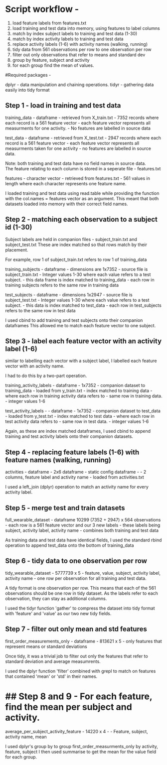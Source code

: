 
# Script workflow -

1. load feature labels from features.txt
2. load training and test data into memory, using features to label columns
3. match by index subject labels to training and test data (1-30)
4. match by index activity labels to training and test data
5. replace activity labels (1-6) with activity names (walking, running)
6. tidy data from 561 observations per row to one observation per row
7. filter out only observations that refer to means and standard dev
8. group by feature, subject and activity
9. for each group find the mean of values. 

#Required packages - 

dplyr - data manipulation and chaining operations. 
tidyr - gathering data easily into tidy format 

## Step 1 - load in training and test data 

training_data - dataframe - retrieved from X_train.txt 
                          - 7352 records where each record is a 561 feature vector
                          - each feature vector represents all measurments for one activity. 
                          - No features are labelled in source data

test_data - dataframe - retrieved from X_test.txt
                      - 2947 records where each record is a 561 feature vector
                      - each feature vector represents all measurments taken for one activity
                      - no features are labelled in source data.
                      

Note: both training and test data have no field names in source data.  
      The feature relating to each column is stored in a seperate file - features.txt 
    

features - character vector - retrieved from features.txt
                            - 561 values in length where each character represents one feature name. 
                            
                            
I loaded training and test data using read.table 
while providing the function with the col.names = features vector as an argument.
This meant that both datasets loaded into memory with their correct field names. 

## Step 2 - matching each observation to a subject id (1-30)

Subject labels are held in companion files - subject_train.txt and subject_test.txt
These are index matched so that rows match by their placement.

For example, row 1 of subject_train.txt refers to row 1 of training_data

training_subjects - dataframe - dimensions are 1x7352 
                              - source file is subject_train.txt
                              - Integer values 1-30 where each value refers to a test subject. 
                              - this data frame is index matched to training_data
                              - each row in training subjects refers to the same row in training data
                                 
test_subjects - dataframe - dimensions 1x2947
                          - source file is subject_test.txt
                          - Integer values 1-30 where each value refers to a test subject. 
                          - this data is index matched to test_data
                          - each row in test_subjects refers to the same row in test data
                            
        
I used cbind to add training and test subjects onto their companion dataframes
This allowed me to match each feature vector to one subject. 

## Step 3 - label each feature vector with an activity label (1-6)

similar to labelling each vector with a subject label, 
I labelled each feature vector with an activity name. 

I had to do this by a two-part operation. 

training_activity_labels - dataframe - 1x7352 - companion dataset to training_data
                                              - loaded from y_train.txt
                                              - index matched to training data
                                              - where each row in training activity data refers to
                                              - same row in training data. 
                                              - integer values 1-6

test_activity_labels - - dataframe - 1x7352 - companion dataset to test_data
                                              - loaded from y_test.txt
                                              - index matched to test data
                                              - where each row in test activity data refers to
                                              - same row in test data. 
                                              - integer values 1-6

Again, as these are index matched dataframes, I used cbind to append
training and test activity labels onto their companion datasets.

## Step 4 - replacing feature labels (1-6) with feature names (walking, running)

activities - dataframe - 2x6 dataframe - static config dataframe -
                                       - 2 columns, feature label and activity name 
                                       - loaded from activities.txt

I used a left_join (dplyr) operation to match an activity name for every activity label. 

## Step 5 - merge test and train datasets

full_wearable_dataset - dataframe 10299 (7352 + 2947) x 564 observations   
                      - each row is a 561 feature vector and our 3 new labels 
                      - these labels being subject, activity label, activity name 
                      - combines both training and test data

As training data and test data have identical fields, 
I used the standard rbind operation to append test_data onto the bottom of training_data

## Step 6 - tidy data to one observation per row

tidy_wearable_dataset - 5777739 x 5
                      - feature, value, subject, activity label, activity name 
                      - one row per observation for all training and test data. 

A tidy format is one observation per row. 
This means that each of the 561 observations should be one row in tidy dataset.
As the labels refer to each observation, they can stay as additional columns.

I used the tidyr function 'gather' to compress the dataset into tidy format
with 'feature' and 'value' as our two new tidy fields. 

## Step 7 - filter out only mean and std features


first_order_measurements_only - dataframe - 813621 x 5
                              - only features that represent means or standard deviations 

Once tidy, it was a trivial job to filter out only the features that refer to 
standard deviation and average measumrents. 

I used the dplyr function 'filter' combined with grepl to match 
on features that contained 'mean' or 'std' in their names. 

# ## Step 8 and 9 - For each feature, find the mean per subject and activity.

average_per_subject_activity_feature - 14220 x 4 -
                                     - Feature, subject, activity name, mean 
                                   


I used dplyr's group by to group first_order_measurments_only by activity, feature, subject
I then used summarise to get the mean for the value field for each group. 


